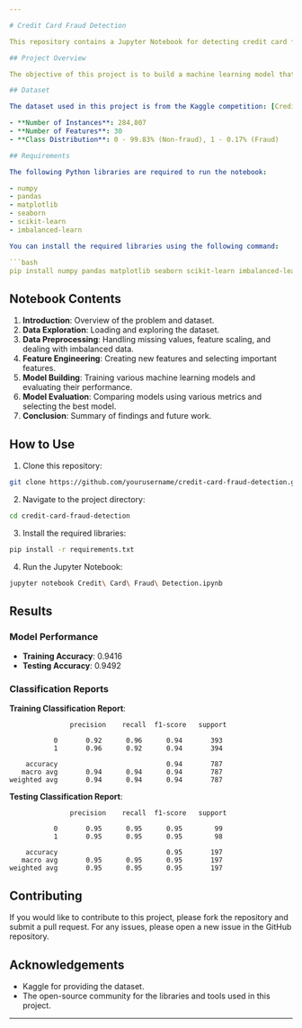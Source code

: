 ```yaml
---

# Credit Card Fraud Detection

This repository contains a Jupyter Notebook for detecting credit card fraud using machine learning techniques.

## Project Overview

The objective of this project is to build a machine learning model that can detect fraudulent credit card transactions. The dataset used is highly imbalanced, with a very small proportion of fraudulent transactions. Various data preprocessing techniques, feature selection methods, and classification algorithms have been applied to build an effective fraud detection model.

## Dataset

The dataset used in this project is from the Kaggle competition: [Credit Card Fraud Detection](https://www.kaggle.com/datasets/mlg-ulb/creditcardfraud).

- **Number of Instances**: 284,807
- **Number of Features**: 30
- **Class Distribution**: 0 - 99.83% (Non-fraud), 1 - 0.17% (Fraud)

## Requirements

The following Python libraries are required to run the notebook:

- numpy
- pandas
- matplotlib
- seaborn
- scikit-learn
- imbalanced-learn

You can install the required libraries using the following command:

```bash
pip install numpy pandas matplotlib seaborn scikit-learn imbalanced-learn
```

## Notebook Contents

1. **Introduction**: Overview of the problem and dataset.
2. **Data Exploration**: Loading and exploring the dataset.
3. **Data Preprocessing**: Handling missing values, feature scaling, and dealing with imbalanced data.
4. **Feature Engineering**: Creating new features and selecting important features.
5. **Model Building**: Training various machine learning models and evaluating their performance.
6. **Model Evaluation**: Comparing models using various metrics and selecting the best model.
7. **Conclusion**: Summary of findings and future work.

## How to Use

1. Clone this repository:

```bash
git clone https://github.com/yourusername/credit-card-fraud-detection.git
```

2. Navigate to the project directory:

```bash
cd credit-card-fraud-detection
```

3. Install the required libraries:

```bash
pip install -r requirements.txt
```

4. Run the Jupyter Notebook:

```bash
jupyter notebook Credit\ Card\ Fraud\ Detection.ipynb
```

## Results

### Model Performance

- **Training Accuracy**: 0.9416
- **Testing Accuracy**: 0.9492

### Classification Reports

**Training Classification Report**:
```
               precision    recall  f1-score   support

           0       0.92      0.96      0.94       393
           1       0.96      0.92      0.94       394

    accuracy                           0.94       787
   macro avg       0.94      0.94      0.94       787
weighted avg       0.94      0.94      0.94       787
```

**Testing Classification Report**:
```
               precision    recall  f1-score   support

           0       0.95      0.95      0.95        99
           1       0.95      0.95      0.95        98

    accuracy                           0.95       197
   macro avg       0.95      0.95      0.95       197
weighted avg       0.95      0.95      0.95       197
```

## Contributing

If you would like to contribute to this project, please fork the repository and submit a pull request. For any issues, please open a new issue in the GitHub repository.

## Acknowledgements

- Kaggle for providing the dataset.
- The open-source community for the libraries and tools used in this project.

---
```

